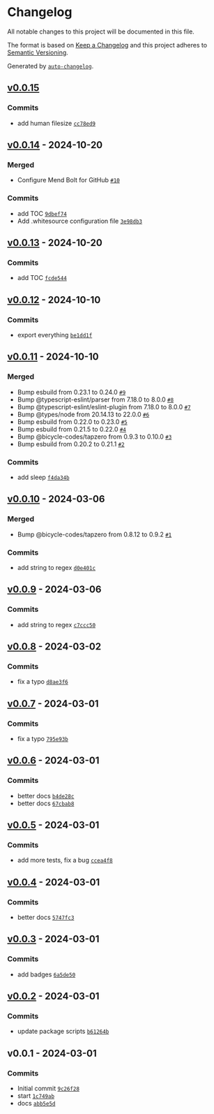 # Changelog

All notable changes to this project will be documented in this file.

The format is based on [Keep a Changelog](https://keepachangelog.com/en/1.0.0/)
and this project adheres to [Semantic Versioning](https://semver.org/spec/v2.0.0.html).

Generated by [`auto-changelog`](https://github.com/CookPete/auto-changelog).

## [v0.0.15](https://github.com/bicycle-codes/util/compare/v0.0.14...v0.0.15)

### Commits

- add human filesize [`cc78ed9`](https://github.com/bicycle-codes/util/commit/cc78ed91ca0fa181a6b09c11837bd2fa846cb467)

## [v0.0.14](https://github.com/bicycle-codes/util/compare/v0.0.13...v0.0.14) - 2024-10-20

### Merged

- Configure Mend Bolt for GitHub [`#10`](https://github.com/bicycle-codes/util/pull/10)

### Commits

- add TOC [`9dbef74`](https://github.com/bicycle-codes/util/commit/9dbef741e8b873e595b22abd6275d82704a58269)
- Add .whitesource configuration file [`3e98db3`](https://github.com/bicycle-codes/util/commit/3e98db34b367a55804b3d8ec4a859b00a7da641d)

## [v0.0.13](https://github.com/bicycle-codes/util/compare/v0.0.12...v0.0.13) - 2024-10-20

### Commits

- add TOC [`fcde544`](https://github.com/bicycle-codes/util/commit/fcde544f46e80bc403b88133e485ac1d0b3076fd)

## [v0.0.12](https://github.com/bicycle-codes/util/compare/v0.0.11...v0.0.12) - 2024-10-10

### Commits

- export everything [`be1dd1f`](https://github.com/bicycle-codes/util/commit/be1dd1fa1152a216c0044974e35c30236f294236)

## [v0.0.11](https://github.com/bicycle-codes/util/compare/v0.0.10...v0.0.11) - 2024-10-10

### Merged

- Bump esbuild from 0.23.1 to 0.24.0 [`#9`](https://github.com/bicycle-codes/util/pull/9)
- Bump @typescript-eslint/parser from 7.18.0 to 8.0.0 [`#8`](https://github.com/bicycle-codes/util/pull/8)
- Bump @typescript-eslint/eslint-plugin from 7.18.0 to 8.0.0 [`#7`](https://github.com/bicycle-codes/util/pull/7)
- Bump @types/node from 20.14.13 to 22.0.0 [`#6`](https://github.com/bicycle-codes/util/pull/6)
- Bump esbuild from 0.22.0 to 0.23.0 [`#5`](https://github.com/bicycle-codes/util/pull/5)
- Bump esbuild from 0.21.5 to 0.22.0 [`#4`](https://github.com/bicycle-codes/util/pull/4)
- Bump @bicycle-codes/tapzero from 0.9.3 to 0.10.0 [`#3`](https://github.com/bicycle-codes/util/pull/3)
- Bump esbuild from 0.20.2 to 0.21.1 [`#2`](https://github.com/bicycle-codes/util/pull/2)

### Commits

- add sleep [`f4da34b`](https://github.com/bicycle-codes/util/commit/f4da34b46833b2c39ecc28fb94e606184726fae5)

## [v0.0.10](https://github.com/bicycle-codes/util/compare/v0.0.9...v0.0.10) - 2024-03-06

### Merged

- Bump @bicycle-codes/tapzero from 0.8.12 to 0.9.2 [`#1`](https://github.com/bicycle-codes/util/pull/1)

### Commits

- add string to regex [`d0e401c`](https://github.com/bicycle-codes/util/commit/d0e401cb2252e0a241fdd100fc5c5452df6b0e4d)

## [v0.0.9](https://github.com/bicycle-codes/util/compare/v0.0.8...v0.0.9) - 2024-03-06

### Commits

- add string to regex [`c7ccc50`](https://github.com/bicycle-codes/util/commit/c7ccc50d3df4b5328c7f41fee0c806f7c1b7e245)

## [v0.0.8](https://github.com/bicycle-codes/util/compare/v0.0.7...v0.0.8) - 2024-03-02

### Commits

- fix  a typo [`d8ae3f6`](https://github.com/bicycle-codes/util/commit/d8ae3f69be09448daaab7339e7b7e1490eef9298)

## [v0.0.7](https://github.com/bicycle-codes/util/compare/v0.0.6...v0.0.7) - 2024-03-01

### Commits

- fix a typo [`795e93b`](https://github.com/bicycle-codes/util/commit/795e93b2bfbdc4fcfa960d530cdb4f1c89df7c74)

## [v0.0.6](https://github.com/bicycle-codes/util/compare/v0.0.5...v0.0.6) - 2024-03-01

### Commits

- better docs [`b4de28c`](https://github.com/bicycle-codes/util/commit/b4de28c905069fb03ad9dc86734bb6deeaeb203d)
- better docs [`67cbab8`](https://github.com/bicycle-codes/util/commit/67cbab854bac9adfafb811897dd024d8f457adac)

## [v0.0.5](https://github.com/bicycle-codes/util/compare/v0.0.4...v0.0.5) - 2024-03-01

### Commits

- add more tests, fix a bug [`ccea4f8`](https://github.com/bicycle-codes/util/commit/ccea4f85df5170b9566b36c7c91000424136e764)

## [v0.0.4](https://github.com/bicycle-codes/util/compare/v0.0.3...v0.0.4) - 2024-03-01

### Commits

- better docs [`5747fc3`](https://github.com/bicycle-codes/util/commit/5747fc37f9522042a7c6dc0143dc3071011e991e)

## [v0.0.3](https://github.com/bicycle-codes/util/compare/v0.0.2...v0.0.3) - 2024-03-01

### Commits

- add badges [`6a5de50`](https://github.com/bicycle-codes/util/commit/6a5de50ee1918264d9cea5f6223b074e3d866ddf)

## [v0.0.2](https://github.com/bicycle-codes/util/compare/v0.0.1...v0.0.2) - 2024-03-01

### Commits

- update package scripts [`b61264b`](https://github.com/bicycle-codes/util/commit/b61264be932d390cd67d89f8fc69a958bfbf289b)

## v0.0.1 - 2024-03-01

### Commits

- Initial commit [`9c26f28`](https://github.com/bicycle-codes/util/commit/9c26f28f3fd881877ae32d96f8e81409a085c493)
- start [`1c749ab`](https://github.com/bicycle-codes/util/commit/1c749ab096ae960f38c9683976e3845a62ba0ff9)
- docs [`abb5e5d`](https://github.com/bicycle-codes/util/commit/abb5e5d163e264c20815e498dbb4b4a6494adae6)
